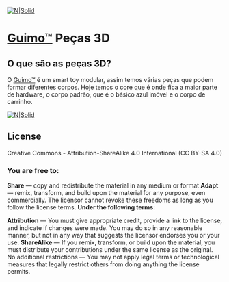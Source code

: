 [![N|Solid](http://i.imgur.com/PXORtkB.jpg)](https://guimo.toys)
# [Guimo&trade;] Peças 3D

## O que são as peças 3D?
O [Guimo&trade;] é um smart toy modular, assim temos várias peças que podem formar diferentes corpos. Hoje temos o core que é onde fica a maior parte de hardware, o corpo padrão, que é o básico azul imóvel e o corpo de carrinho.

[![N|Solid](http://i.imgur.com/hCm5tRC.png)](https://guimo.toys) 

## License
Creative Commons - Attribution-ShareAlike 4.0 International (CC BY-SA 4.0)

### You are free to:

**Share** — copy and redistribute the material in any medium or format
**Adapt** — remix, transform, and build upon the material
for any purpose, even commercially.
The licensor cannot revoke these freedoms as long as you follow the license terms.
**Under the following terms:**

**Attribution** — You must give appropriate credit, provide a link to the license, and indicate if changes were made. You may do so in any reasonable manner, but not in any way that suggests the licensor endorses you or your use.
**ShareAlike** — If you remix, transform, or build upon the material, you must distribute your contributions under the same license as the original.
No additional restrictions — You may not apply legal terms or technological measures that legally restrict others from doing anything the license permits.

[Guimo&trade;]: <https://guimo.toys>
